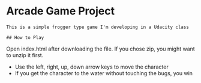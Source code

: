 # Arcade Game Project
```
This is a simple frogger type game I'm developing in a Udacity class

## How to Play
```
Open index.html after downloading the file. If you chose zip, you might want to unzip it first.

* Use the left, right, up, down arrow keys to move the character
* If you get the character to the water without touching the bugs, you win
